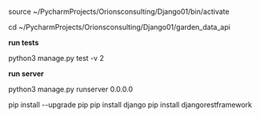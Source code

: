 source ~/PycharmProjects/Orionsconsulting/Django01/bin/activate

cd ~/PycharmProjects/Orionsconsulting/Django01/garden_data_api

**run tests**

python3 manage.py test -v 2

**run server**

python3 manage.py runserver 0.0.0.0

pip install --upgrade pip
pip install django
pip install djangorestframework